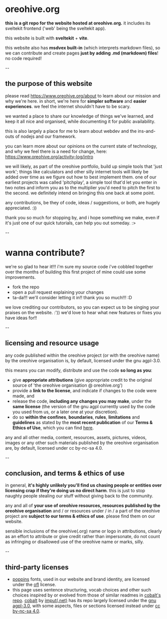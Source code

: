 # oreohive.org
**this is a git repo for the website hosted at oreohive.org.**
it includes its sveltekit frontend ('web' being the sveltekit app).

this website is built with **sveltekit** + **vite**.

this website also has **msdvex built-in** (which interprets markdown files), so we can contribute and create pages **just by adding .md (markdown) files**! no code required!

--


## the purpose of this website

please read https://www.oreohive.org/about to learn about our mission and why we're here.
in short, we're here for **simpler software** and **easier experiences**. we feel the internet shouldn't have to be scary.

we wanted a place to share our knowledge of things we've learned, and keep it all nice and organised, while documenting it for public availability.

this is also largely a place for me to learn about webdev and the ins-and-outs of nodejs and our framework.

you can learn more about our opinions on the current state of technology, and why we feel there is a need for change, here: https://www.oreohive.org/activity-log/intro

we will likely, as part of the oreohive portfolio, build up simple tools that 'just work'; things like calculators and other silly internet tools will likely be added over time as we figure out how to best implement them. one of our earliest projects was called 'pitchplay', a simple tool that'd let you enter in two notes and inform you as to the multiplier you'd need to pitch the first to the second. we definitely intend on bringing this one back at some point.

any contributions, be they of code, ideas / suggestions, or both, are hugely appreciated. :))

thank you so much for stopping by, and i hope something we make, even if it's just one of our quick tutorials, can help you out someday. :>

--


# wanna contribute?

we're so glad to hear it!!! i'm sure my source code i've cobbled together over the months of building this first project of mine could use some improvements.

- fork the repo
- open a pull request explaining your changes
- ta-da!!! we'll consider letting it in!! thank you so much!!! :D

we love crediting our contributors, so you can expect us to be singing your praises on the website. :'))
we'd love to hear what new features or fixes you have ideas for!!

--


## licensing and resource usage

any code published within the oreohive project (or with the oreohive name) by the oreohive organisation is, by default, licensed under the gnu agpl-3.0.

this means you can modify, distribute and use the code **so long as you**:
- give **appropriate attributions** (give appropriate credit to the original source of 'the oreohive organisation @ oreohive.org')
- provide a **link to the license**, and indicate if changes to the code were made, and
- release the code, **including any changes you may make**, under the **same license** (the version of the gnu agpl currently used by the code you used from us, or a later one at your discretion).
- do so **within the confines**, **boundaries**, **rules**, **limitations** and **guidelines** as stated by the **most recent publication** of our **Terms & Ethics of Use**, which you can find [here](https://www.oreohive.org/onboarding).

any and all other media, content, resources, assets, pictures, videos, images or any other such materials published by the oreohive organisation are, by default, licensed under cc by-nc-sa 4.0.

--


## conclusion, and terms & ethics of use
in general, **it's highly unlikely you'll find us chasing people or entities over licensing crap if they're doing us no direct harm**. this is just to stop naughty people stealing our stuff without giving back to the community.

any and all of **your use of oreohive resources, resources published by the oreohive organisation** and / or resources under / in / a part of the oreohive project are **subject to our terms & ethics of use**. please find them on our website.

sensible inclusions of the oreohive(.org) name or logo in attributions, clearly as an effort to attribute or give credit rather than impersonate, do not count as infringing or disallowed use of the oreohive name or marks, silly.

--


## third-party licenses

- [poppins](https://fonts.google.com/specimen/Poppins) fonts, used in our website and brand identity, are licensed under the [ofl](https://fonts.google.com/specimen/Poppins/license) license.
- this page uses sentence structuring, vocab choices and other such choices inspired by or evolved from those of similar readmes in [cobalt's repo](https://github.com/imputnet/cobalt).
  [cobalt](https://cobalt.tools/about) by [imput(.net)](https://github.com/imputnet) has its repo largely licensed under the [gnu agpl-3.0](https://www.gnu.org/licenses/agpl-3.0), with some aspects, files or sections licensed instead under [cc by-nc-sa 4.0](https://creativecommons.org/licenses/by-nc-sa/4.0/legalcode).
